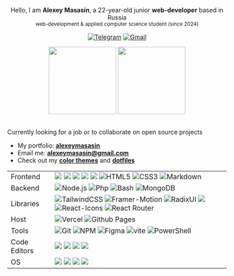 <div align="center">

Hello, I am **Alexey Masasin**, a 22-year-old junior **web-developer** based in Russia <br> <sub>web-development & applied computer science student (since 2024)<sub>


[![Telegram](https://img.shields.io/badge/Telegram-211e2f?style=for-the-badge&logo=telegram&logoColor=211e2f&labelColor=915fff)](https://t.me/alexeymasasin) [![Gmail](https://img.shields.io/badge/Gmail-211e2f?style=for-the-badge&logo=gmail&logoColor=211e2f&labelColor=915fff)](mailto:alexeymasasin@gmail.com)

<p align="center">
  <a href="#"><img height=155 src="https://github-readme-stats.vercel.app/api?username=alexeymasasin&show_icons=true&text_bold=false&count_private=true&bg_color=0f0e15&title_color=915fff&text_color=f5faff&icon_color=915fff&ring_color=53ffb1&border_color=53ffb1&border_radius=0&include_all_commits&card_width=320"></a>
  <a href="#"><img height=155 src="https://github-readme-stats.vercel.app/api/top-langs/?username=alexeymasasin&hide_title=true&count_private=true&bg_color=0f0e15&title_color=915fff&text_color=f5faff&icon_color=915fff&ring_color=53ffb1&border_color=53ffb1&border_radius=0&include_all_commits&hide_progress=false&card_width=0&hide=css"/></a>
</p>

</div>

## 

Currently looking for a job or to collaborate on open source projects

- My portfolio: [**alexeymasasin**](https://alexeymasasin.me)
- Email me: [**alexeymasasin@gmail.com**](mailto:alexeymasasin@gmail.com)
- Check out my **[color themes](https://github.com/alexeymasasin/RCW-120)** and **[dotfiles](https://github.com/alexeymasasin/dotfiles)**

<table border="0">
  <tr>
  <td>Frontend</td> 
  <td>
    <img src="https://img.shields.io/badge/Next-211e2f?style=for-the-badge&logo=next.js&logoColor=211e2f&labelColor=915fff" />
    <img src="https://img.shields.io/badge/React-211e2f?style=for-the-badge&logo=react&logoColor=211e2f&labelColor=915fff" />
    <img src="https://img.shields.io/badge/Redux-211e2f?style=for-the-badge&logo=redux&logoColor=211e2f&labelColor=915fff" />
    <img src="https://img.shields.io/badge/TypeScript-211e2f?style=for-the-badge&logo=typescript&logoColor=211e2f&labelColor=915fff" />
    <img src="https://img.shields.io/badge/JavaScript-211e2f?style=for-the-badge&logo=javascript&logoColor=211e2f&labelColor=915fff" />
    <img src="https://img.shields.io/badge/html-211e2f.svg?style=for-the-badge&logo=html5&logoColor=211e2f&labelColor=915fff" alt="HTML5">
    <img src="https://img.shields.io/badge/css-211e2f.svg?style=for-the-badge&logo=css3&logoColor=211e2f&labelColor=915fff" alt="CSS3">
    <img src="https://img.shields.io/badge/markdown-211e2f.svg?style=for-the-badge&logo=markdown&logoColor=211e2f&labelColor=915fff" alt="Markdown">
  </td>
  </tr>
  
  <tr>  
    <td>Backend</td>
    <td>
      <img src="https://img.shields.io/badge/node.js-211e2f?logo=node.js&logoColor=211e2f&labelColor=53ffb1&style=for-the-badge" alt="Node.js">
      <img src="https://img.shields.io/badge/php-211e2f.svg?style=for-the-badge&logo=php&logoColor=211e2f&labelColor=53ffb1" alt="Php">
      <img src="https://img.shields.io/badge/bash-211e2f.svg?style=for-the-badge&logo=gnu-bash&logoColor=211e2f&labelColor=53ffb1" alt="Bash">
      <img src="https://img.shields.io/badge/MongoDB-211e2f.svg?style=for-the-badge&logo=mongodb&logoColor=211e2f&labelColor=53ffb1" alt="MongoDB">
    </td>
  </tr>
  
  <tr>
    <td>Libraries</td>
    <td>
      <img src="https://img.shields.io/badge/tailwindcss-211e2f.svg?style=for-the-badge&logo=tailwind-css&logoColor=211e2f&labelColor=915fff" alt="TailwindCSS">
      <img src="https://img.shields.io/badge/framer%20motion-211e2f.svg?style=for-the-badge&logo=framer&logoColor=211e2f&labelColor=915fff" alt="Framer-Motion">
      <img src="https://img.shields.io/badge/radix%20ui-211e2f.svg?style=for-the-badge&logo=radix-ui&logoColor=211e2f&labelColor=915fff" alt=RadixUI>
      <img src="https://img.shields.io/badge/axios-211e2f?&style=for-the-badge&logo=axios&logoColor=211e2f&labelColor=915fff" />
      <img src="https://img.shields.io/badge/react%20icons-211e2f.svg?style=for-the-badge&logo=react&logoColor=211e2f&labelColor=915fff" alt=React-Icons>
      <img src="https://img.shields.io/badge/React_Router-211e2f?style=for-the-badge&logo=react-router&logoColor=211e2f&labelColor=915fff" alt="React Router">
    </td>
  </tr>
  
  <tr>
  <td>Host</td>
    <td>
      <img src="https://img.shields.io/badge/vercel-211e2f.svg?style=for-the-badge&logo=vercel&logoColor=211e2f&labelColor=53ffb1" alt="Vercel">
      <img src="https://img.shields.io/badge/github%20pages-211e2f?logo=github&logoColor=211e2f&labelColor=53ffb1&style=for-the-badge" alt="Github Pages">
    </td>
  </tr>
  
  <tr>
    <td>Tools</td>
    <td>
      <img src="https://img.shields.io/badge/git-211e2f.svg?style=for-the-badge&logo=git&logoColor=211e2f&labelColor=915fff" alt="Git">
      <img src="https://img.shields.io/badge/NPM-211e2f.svg?style=for-the-badge&logo=npm&logoColor=211e2f&labelColor=915fff" alt="NPM">
      <img src="https://img.shields.io/badge/figma-211e2f.svg?style=for-the-badge&logo=figma&logoColor=211e2f&labelColor=915fff" alt="Figma"> 
      <img src="https://img.shields.io/badge/vite-211e2f.svg?style=for-the-badge&logo=vite&logoColor=211e2f&labelColor=915fff" alt="vite">
      <img src="https://img.shields.io/badge/PowerShell-211e2f.svg?style=for-the-badge&logo=powershell&logoColor=211e2f&labelColor=915fff" alt="PowerShell"> 
    </td>
  </tr>
  
  <tr>
    <td>Code Editors</td>
    <td>
      <img src="https://img.shields.io/badge/NeoVim-211e2f.svg?&style=for-the-badge&logo=neovim&logoColor=211e2f&labelColor=53ffb1" />
      <img src="https://img.shields.io/badge/WebStorm-211e2f?style=for-the-badge&logo=WebStorm&logoColor=211e2f&labelColor=53ffb1" />
      <img src="https://img.shields.io/badge/phpstorm-211e2f?style=for-the-badge&logo=phpstorm&logoColor=211e2f&labelColor=53ffb1" />
      <img src="https://img.shields.io/badge/VSCode-211e2f?style=for-the-badge&logo=visual-studio-code&logoColor=211e2f&labelColor=53ffb1" />
    </td>
  </tr>
  
  <tr>
    <td>OS</td>
    <td>
      <img src="https://img.shields.io/badge/Arch%20Linux-211e2f?logo=arch-linux&logoColor=211e2f&labelColor=915fff&style=for-the-badge" />
      <img src="https://img.shields.io/badge/Pop!_OS-211e2f?style=for-the-badge&logo=Pop!_OS&logoColor=211e2f&labelColor=915fff" />
      <img src="https://img.shields.io/badge/Ubuntu-211e2f?style=for-the-badge&logo=ubuntu&logoColor=211e2f&labelColor=915fff" />
      <img src="https://img.shields.io/badge/Windows%2011-211e2f.svg?style=for-the-badge&logo=Windows%2011&logoColor=211e2f&labelColor=915fff" />
    </td>
  </tr>

</table>

<!--- 
In my free time I am an amateur musician, film/video-game/animal buff, and finally, a good guy :)

<details>
  <summary>Education</summary>

- 📖 **Internet Technologies and Mobile Applications (09.03.03, Applied Computer Science)**\
  📆 **2024 - ...**\
  📍 **MTI** – Moscow, Russia

- 💻 **Online Web-Dev Courses**\
  📆 **2023 - ...**\
  🌐 **Stepik** – <a href="https://stepik.org/users/470705820/profile">Profile Page</a>
  <br>
  🌐 **FreeCodeCamp** – <a href="https://www.freecodecamp.org/alexeymasasin">Profile Page</a>

</details>

<details>
  <summary>PC Specs</summary>
  
  <br>
  
  - CPU: AMD Ryzen 5 7600X
  - GPU: NVidia GeForce RTX 4060
  - RAM: G.Skill Tridend Z5 Neo RGB 32Gb (2x16) 5600Mhz
  - Storage #1: Kingston SNV2S 1024Gb
  - Storage #2: ADATA Legend 850 512Gb
  - CPU Cooler: DeepCool AG500 BK ARGB
  - Motherboard: MSI PRO B650-S WiFi
  - Power Supply: Cougar XTC 750W
  - Case: Cougar Duoface RGB
</details>

--->
